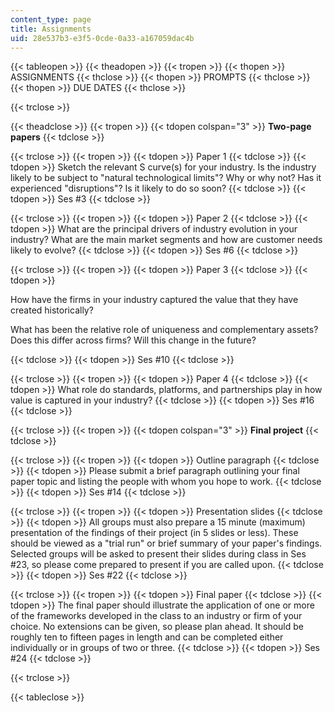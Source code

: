 ```yaml
---
content_type: page
title: Assignments
uid: 28e537b3-e3f5-0cde-0a33-a167059dac4b
---
```


{{< tableopen >}}
{{< theadopen >}}
{{< tropen >}}
{{< thopen >}}
ASSIGNMENTS
{{< thclose >}}
{{< thopen >}}
PROMPTS
{{< thclose >}}
{{< thopen >}}
DUE DATES
{{< thclose >}}

{{< trclose >}}

{{< theadclose >}}
{{< tropen >}}
{{< tdopen colspan="3" >}}
**Two-page papers**
{{< tdclose >}}

{{< trclose >}}
{{< tropen >}}
{{< tdopen >}}
Paper 1
{{< tdclose >}}
{{< tdopen >}}
Sketch the relevant S curve(s) for your industry. Is the industry likely to be subject to "natural technological limits"? Why or why not? Has it experienced "disruptions"? Is it likely to do so soon?
{{< tdclose >}}
{{< tdopen >}}
Ses #3
{{< tdclose >}}

{{< trclose >}}
{{< tropen >}}
{{< tdopen >}}
Paper 2
{{< tdclose >}}
{{< tdopen >}}
What are the principal drivers of industry evolution in your industry? What are the main market segments and how are customer needs likely to evolve?
{{< tdclose >}}
{{< tdopen >}}
Ses #6
{{< tdclose >}}

{{< trclose >}}
{{< tropen >}}
{{< tdopen >}}
Paper 3
{{< tdclose >}}
{{< tdopen >}}


How have the firms in your industry captured the value that they have created historically?

What has been the relative role of uniqueness and complementary assets? Does this differ across firms? Will this change in the future?


{{< tdclose >}}
{{< tdopen >}}
Ses #10
{{< tdclose >}}

{{< trclose >}}
{{< tropen >}}
{{< tdopen >}}
Paper 4
{{< tdclose >}}
{{< tdopen >}}
What role do standards, platforms, and partnerships play in how value is captured in your industry?
{{< tdclose >}}
{{< tdopen >}}
Ses #16
{{< tdclose >}}

{{< trclose >}}
{{< tropen >}}
{{< tdopen colspan="3" >}}
**Final project**
{{< tdclose >}}

{{< trclose >}}
{{< tropen >}}
{{< tdopen >}}
Outline paragraph
{{< tdclose >}}
{{< tdopen >}}
Please submit a brief paragraph outlining your final paper topic and listing the people with whom you hope to work.
{{< tdclose >}}
{{< tdopen >}}
Ses #14
{{< tdclose >}}

{{< trclose >}}
{{< tropen >}}
{{< tdopen >}}
Presentation slides
{{< tdclose >}}
{{< tdopen >}}
All groups must also prepare a 15 minute (maximum) presentation of the findings of their project (in 5 slides or less). These should be viewed as a "trial run" or brief summary of your paper's findings. Selected groups will be asked to present their slides during class in Ses #23, so please come prepared to present if you are called upon.
{{< tdclose >}}
{{< tdopen >}}
Ses #22
{{< tdclose >}}

{{< trclose >}}
{{< tropen >}}
{{< tdopen >}}
Final paper
{{< tdclose >}}
{{< tdopen >}}
The final paper should illustrate the application of one or more of the frameworks developed in the class to an industry or firm of your choice. No extensions can be given, so please plan ahead. It should be roughly ten to fifteen pages in length and can be completed either individually or in groups of two or three.
{{< tdclose >}}
{{< tdopen >}}
Ses #24
{{< tdclose >}}

{{< trclose >}}

{{< tableclose >}}